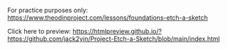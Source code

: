 For practice purposes only: https://www.theodinproject.com/lessons/foundations-etch-a-sketch

Click here to preview: https://htmlpreview.github.io/?https://github.com/jack2yin/Project-Etch-a-Sketch/blob/main/index.html
